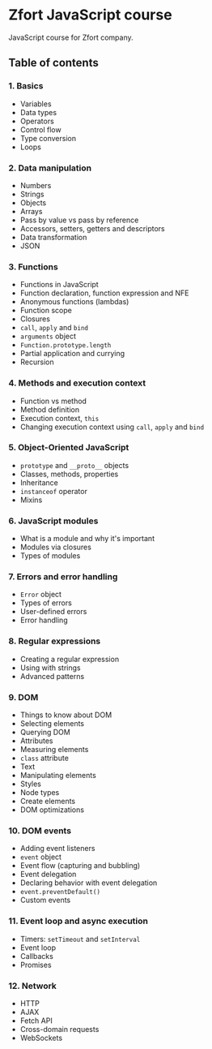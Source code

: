 # Zfort JavaScript course

JavaScript course for Zfort company.

## Table of contents

### 1. Basics
- Variables
- Data types
- Operators
- Control flow
- Type conversion
- Loops

### 2. Data manipulation
- Numbers
- Strings
- Objects
- Arrays
- Pass by value vs pass by reference
- Accessors, setters, getters and descriptors
- Data transformation
- JSON

### 3. Functions
- Functions in JavaScript
- Function declaration, function expression and NFE
- Anonymous functions (lambdas)
- Function scope
- Closures
- `call`, `apply` and `bind`
- `arguments` object
- `Function.prototype.length`
- Partial application and currying
- Recursion

### 4. Methods and execution context
- Function vs method
- Method definition
- Execution context, `this`
- Changing execution context using `call`, `apply` and `bind`

### 5. Object-Oriented JavaScript
- `prototype` and `__proto__` objects
- Classes, methods, properties
- Inheritance
- `instanceof` operator
- Mixins

### 6. JavaScript modules
- What is a module and why it's important
- Modules via closures
- Types of modules

### 7. Errors and error handling
- `Error` object
- Types of errors
- User-defined errors
- Error handling

### 8. Regular expressions
- Creating a regular expression
- Using with strings
- Advanced patterns

### 9. DOM
- Things to know about DOM
- Selecting elements
- Querying DOM
- Attributes
- Measuring elements
- `class` attribute
- Text
- Manipulating elements
- Styles
- Node types
- Create elements
- DOM optimizations

### 10. DOM events
- Adding event listeners
- `event` object
- Event flow (capturing and bubbling)
- Event delegation
- Declaring behavior with event delegation
- `event.preventDefault()`
- Custom events

### 11. Event loop and async execution
- Timers: `setTimeout` and `setInterval`
- Event loop
- Callbacks
- Promises

### 12. Network
- HTTP
- AJAX
- Fetch API
- Cross-domain requests
- WebSockets
